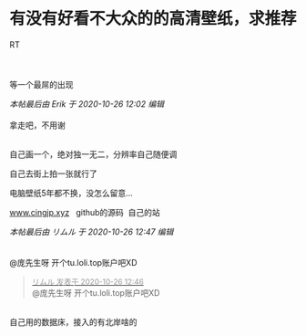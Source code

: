 # 有没有好看不大众的的高清壁纸，求推荐


RT<br />
<br />
<br />
<br />
等一个最屌的出现<img src="static/image/smiley/default/mad.gif" smilieid="11" border="0" alt="" /> 

<i class="pstatus"> 本帖最后由 Erik 于 2020-10-26 12:02 编辑 </i><br />
<br />
拿走吧，不用谢<br />
<br />
<img id="aimg_mGAZZ" onclick="zoom(this, this.src, 0, 0, 0)" class="zoom" src="https://tu.sunpma.com/imgs/2020/10/3a3b46401e301334.jpg" onmouseover="img_onmouseoverfunc(this)" onload="thumbImg(this)" border="0" alt="" />

自己画一个，绝对独一无二，分辨率自己随便调<img src="static/image/smiley/default/lol.gif" smilieid="12" border="0" alt="" />

<img src="static/image/smiley/default/lol.gif" smilieid="12" border="0" alt="" />自己去街上拍一张就行了

电脑壁纸5年都不换，没怎么留意...

www.cingjp.xyz&nbsp; &nbsp;github的源码&nbsp;&nbsp;自己的站<img id="aimg_He5HV" onclick="zoom(this, this.src, 0, 0, 0)" class="zoom" src="https://cdn.jsdelivr.net/gh/hishis/forum-master/public/images/patch.gif" onmouseover="img_onmouseoverfunc(this)" onload="thumbImg(this)" border="0" alt="" />

<i class="pstatus"> 本帖最后由 リムル 于 2020-10-26 12:47 编辑 </i><br />
<br />
<img id="aimg_yFT28" onclick="zoom(this, this.src, 0, 0, 0)" class="zoom" src="https://tu.vshe.top/2020/10/26/c56faf3eeb758.png" onmouseover="img_onmouseoverfunc(this)" onload="thumbImg(this)" border="0" alt="" />&nbsp;&nbsp;<br />
@庞先生呀 开个tu.loli.top账户吧XD

<div class="quote"><blockquote><font size="2"><a href="https://www.hostloc.com/forum.php?mod=redirect&amp;goto=findpost&amp;pid=9353563&amp;ptid=758521" target="_blank"><font color="#999999">リムル 发表于 2020-10-26 12:46</font></a></font><br />
@庞先生呀 开个tu.loli.top账户吧XD</blockquote></div><br />
<img src="static/image/smiley/default/tongue.gif" smilieid="7" border="0" alt="" />自己用的数据床，接入的有北岸啥的
